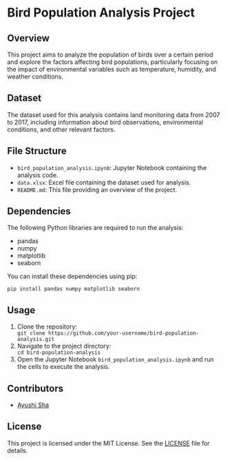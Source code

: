 <!DOCTYPE html>
<html lang="en">
<head>
    <meta charset="UTF-8">
    <meta name="viewport" content="width=device-width, initial-scale=1.0">
</head>
<body>
    <h1>Bird Population Analysis Project</h1>
    <h2>Overview</h2>
    <p>This project aims to analyze the population of birds over a certain period and explore the factors affecting bird populations, particularly focusing on the impact of environmental variables such as temperature, humidity, and weather conditions.</p>
    <h2>Dataset</h2>
    <p>The dataset used for this analysis contains land monitoring data from 2007 to 2017, including information about bird observations, environmental conditions, and other relevant factors.</p>
    <h2>File Structure</h2>
    <ul>
        <li><code>bird_population_analysis.ipynb</code>: Jupyter Notebook containing the analysis code.</li>
        <li><code>data.xlsx</code>: Excel file containing the dataset used for analysis.</li>
        <li><code>README.md</code>: This file providing an overview of the project.</li>
    </ul>
    <h2>Dependencies</h2>
    <p>The following Python libraries are required to run the analysis:</p>
    <ul>
        <li>pandas</li>
        <li>numpy</li>
        <li>matplotlib</li>
        <li>seaborn</li>
    </ul>
    <p>You can install these dependencies using pip:</p>
    <code>pip install pandas numpy matplotlib seaborn</code>
    <h2>Usage</h2>
    <ol>
        <li>Clone the repository:</li>
        <code>git clone https://github.com/your-username/bird-population-analysis.git</code>
        <li>Navigate to the project directory:</li>
        <code>cd bird-population-analysis</code>
        <li>Open the Jupyter Notebook <code>bird_population_analysis.ipynb</code> and run the cells to execute the analysis.</li>
    </ol>
    <h2>Contributors</h2>
    <ul>
        <li><a href="https://github.com/AYUSHI-SHA">Ayushi Sha</a></li>
    </ul>
    <h2>License</h2>
    <p>This project is licensed under the MIT License. See the <a href="LICENSE">LICENSE</a> file for details.</p>
</body>
</html>
